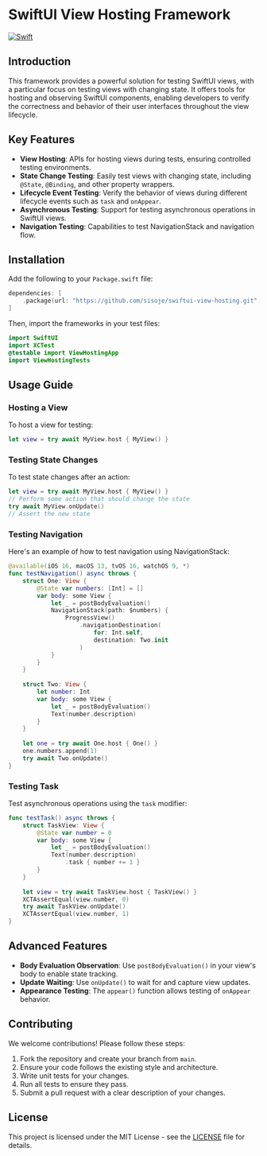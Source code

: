 # SwiftUI View Hosting Framework

[![Swift](https://github.com/sisoje/swiftui-view-hosting/actions/workflows/swift.yml/badge.svg)](https://github.com/sisoje/swiftui-view-hosting/actions/workflows/swift.yml)

## Introduction

This framework provides a powerful solution for testing SwiftUI views, with a particular focus on testing views with changing state. It offers tools for hosting and observing SwiftUI components, enabling developers to verify the correctness and behavior of their user interfaces throughout the view lifecycle.

## Key Features

- **View Hosting**: APIs for hosting views during tests, ensuring controlled testing environments.
- **State Change Testing**: Easily test views with changing state, including `@State`, `@Binding`, and other property wrappers.
- **Lifecycle Event Testing**: Verify the behavior of views during different lifecycle events such as `task` and `onAppear`.
- **Asynchronous Testing**: Support for testing asynchronous operations in SwiftUI views.
- **Navigation Testing**: Capabilities to test NavigationStack and navigation flow.

## Installation

Add the following to your `Package.swift` file:

```swift
dependencies: [
    .package(url: "https://github.com/sisoje/swiftui-view-hosting.git", from: "1.0.0")
]
```

Then, import the frameworks in your test files:

```swift
import SwiftUI
import XCTest
@testable import ViewHostingApp
import ViewHostingTests
```

## Usage Guide

### Hosting a View

To host a view for testing:

```swift
let view = try await MyView.host { MyView() }
```

### Testing State Changes

To test state changes after an action:

```swift
let view = try await MyView.host { MyView() }
// Perform some action that should change the state
try await MyView.onUpdate()
// Assert the new state
```

### Testing Navigation

Here's an example of how to test navigation using NavigationStack:

```swift
@available(iOS 16, macOS 13, tvOS 16, watchOS 9, *)
func testNavigation() async throws {
    struct One: View {
        @State var numbers: [Int] = []
        var body: some View {
            let _ = postBodyEvaluation()
            NavigationStack(path: $numbers) {
                ProgressView()
                    .navigationDestination(
                        for: Int.self,
                        destination: Two.init
                    )
            }
        }
    }
        
    struct Two: View {
        let number: Int
        var body: some View {
            let _ = postBodyEvaluation()
            Text(number.description)
        }
    }
    
    let one = try await One.host { One() }
    one.numbers.append(1)
    try await Two.onUpdate()
}
```

### Testing Task

Test asynchronous operations using the `task` modifier:

```swift
func testTask() async throws {
    struct TaskView: View {
        @State var number = 0
        var body: some View {
            let _ = postBodyEvaluation()
            Text(number.description)
                .task { number += 1 }
        }
    }
    
    let view = try await TaskView.host { TaskView() }
    XCTAssertEqual(view.number, 0)
    try await TaskView.onUpdate()
    XCTAssertEqual(view.number, 1)
}
```

## Advanced Features

- **Body Evaluation Observation**: Use `postBodyEvaluation()` in your view's body to enable state tracking.
- **Update Waiting**: Use `onUpdate()` to wait for and capture view updates.
- **Appearance Testing**: The `appear()` function allows testing of `onAppear` behavior.

## Contributing

We welcome contributions! Please follow these steps:

1. Fork the repository and create your branch from `main`.
2. Ensure your code follows the existing style and architecture.
3. Write unit tests for your changes.
4. Run all tests to ensure they pass.
5. Submit a pull request with a clear description of your changes.

## License

This project is licensed under the MIT License - see the [LICENSE](LICENSE) file for details.
